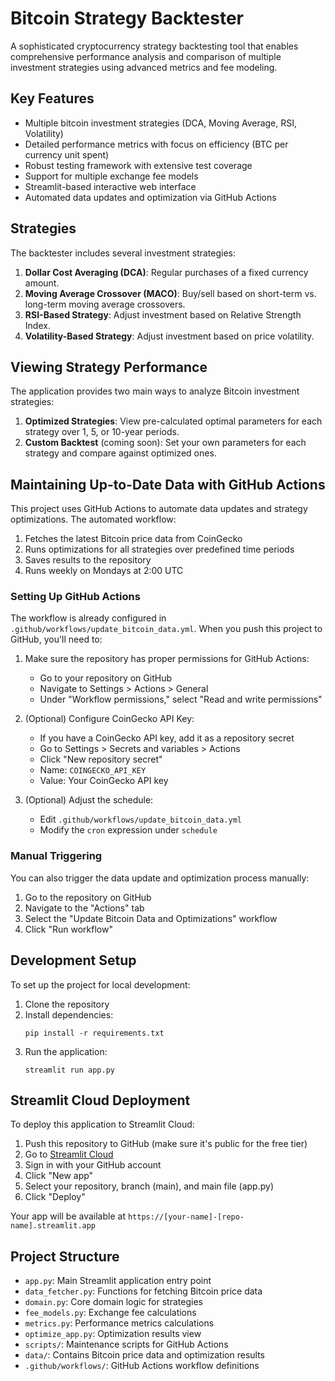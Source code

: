 # Bitcoin Strategy Backtester

A sophisticated cryptocurrency strategy backtesting tool that enables comprehensive performance analysis and comparison of multiple investment strategies using advanced metrics and fee modeling.

## Key Features

- Multiple bitcoin investment strategies (DCA, Moving Average, RSI, Volatility)
- Detailed performance metrics with focus on efficiency (BTC per currency unit spent)
- Robust testing framework with extensive test coverage
- Support for multiple exchange fee models
- Streamlit-based interactive web interface
- Automated data updates and optimization via GitHub Actions

## Strategies

The backtester includes several investment strategies:

1. **Dollar Cost Averaging (DCA)**: Regular purchases of a fixed currency amount.
2. **Moving Average Crossover (MACO)**: Buy/sell based on short-term vs. long-term moving average crossovers.
3. **RSI-Based Strategy**: Adjust investment based on Relative Strength Index.
4. **Volatility-Based Strategy**: Adjust investment based on price volatility.

## Viewing Strategy Performance

The application provides two main ways to analyze Bitcoin investment strategies:

1. **Optimized Strategies**: View pre-calculated optimal parameters for each strategy over 1, 5, or 10-year periods.
2. **Custom Backtest** (coming soon): Set your own parameters for each strategy and compare against optimized ones.

## Maintaining Up-to-Date Data with GitHub Actions

This project uses GitHub Actions to automate data updates and strategy optimizations. The automated workflow:

1. Fetches the latest Bitcoin price data from CoinGecko
2. Runs optimizations for all strategies over predefined time periods
3. Saves results to the repository
4. Runs weekly on Mondays at 2:00 UTC

### Setting Up GitHub Actions

The workflow is already configured in `.github/workflows/update_bitcoin_data.yml`. When you push this project to GitHub, you'll need to:

1. Make sure the repository has proper permissions for GitHub Actions:
   - Go to your repository on GitHub
   - Navigate to Settings > Actions > General
   - Under "Workflow permissions," select "Read and write permissions"

2. (Optional) Configure CoinGecko API Key:
   - If you have a CoinGecko API key, add it as a repository secret
   - Go to Settings > Secrets and variables > Actions
   - Click "New repository secret"
   - Name: `COINGECKO_API_KEY`
   - Value: Your CoinGecko API key

3. (Optional) Adjust the schedule:
   - Edit `.github/workflows/update_bitcoin_data.yml`
   - Modify the `cron` expression under `schedule`

### Manual Triggering

You can also trigger the data update and optimization process manually:

1. Go to the repository on GitHub
2. Navigate to the "Actions" tab
3. Select the "Update Bitcoin Data and Optimizations" workflow
4. Click "Run workflow"

## Development Setup

To set up the project for local development:

1. Clone the repository
2. Install dependencies:
   ```
   pip install -r requirements.txt
   ```
3. Run the application:
   ```
   streamlit run app.py
   ```

## Streamlit Cloud Deployment

To deploy this application to Streamlit Cloud:

1. Push this repository to GitHub (make sure it's public for the free tier)
2. Go to [Streamlit Cloud](https://streamlit.io/cloud)
3. Sign in with your GitHub account
4. Click "New app"
5. Select your repository, branch (main), and main file (app.py)
6. Click "Deploy"

Your app will be available at `https://[your-name]-[repo-name].streamlit.app`

## Project Structure

- `app.py`: Main Streamlit application entry point
- `data_fetcher.py`: Functions for fetching Bitcoin price data
- `domain.py`: Core domain logic for strategies
- `fee_models.py`: Exchange fee calculations
- `metrics.py`: Performance metrics calculations
- `optimize_app.py`: Optimization results view
- `scripts/`: Maintenance scripts for GitHub Actions
- `data/`: Contains Bitcoin price data and optimization results
- `.github/workflows/`: GitHub Actions workflow definitions
